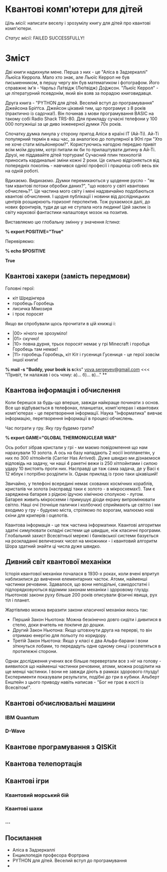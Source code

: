 # Квантові комп'ютери для дітей

*Ціль місії:* написати веселу і зрозумілу книгу для дітей про квантові комп'ютери.

*Статус місії:* FAILED SUCCESSFULLY!


# Зміст

Дві книги надихнули мене. Перша з них - це "Аліса в Задзеркаллі" Льюїса Керрола. Мало хто знає, але Льюїс Керрол не був письменником, в першу чергу він був математиком і фотографом. Його справжнє ім'я - Чарльз Ла́твідж (Лю́твідж) До́джсон. "Льюїс Керрол" - це літературний псевдонім, який він взяв за порадою книговидавця.

Друга книга - "PYTHON для дітей. Веселий вступ до програмування" Джейсона Бріґґса.  Джейсон цікавий тим, що програмує з 8 років (практично із садочка!). Він починав з мови програмування BASIC на такому собі Radio Shack TRS-80. Для прикладу сучасні телефони у 100 000 потужніші за це диво інженерної думки 70х років.

Спочатку думка линула у сторону пригод Аліси в країні ІТ (Ай-Ті). Ай-Ті популярний термін в наш час, за аналогією до популярної в 90ті гри "Хто не хоче стати мільйонером?". Користуючись нагодою передаю привіт всім моїм друзям, котрі питали як би то прилаштувати дитину в Ай-Ті. Друзі, не піддавайте дітей тортурам! Сучасний плин технологій приносить кардинальні зміни кожні 2 роки. Це сильно відрізняється від попередніх поколінь - навчився однієї професії і працюєш собі весь вік на одній роботі.

Вдихаємо. Видихаємо. Думки перемикаються у щоденне русло - "як там квантові потоки обробки даних?", "що нового у світі квантових обчислень?". Це частина мого світу і мені надзвичайно подобаються квантові обчислення. І щодня публікації і новини від дослідницьких центрів розширюють горизонт перспектив. Тож рухаємося далі, до нових фронтирів, туди де ще не ступала нога людини! Цей заклик із світу наукової фантастики налаштовує мозок на позитив.

Виставляємо цю глобальну змінну у значення *Істина*:

**% export POSITIVE="True"**

Перевіряємо:

**% echo $POSITIVE**

**True**


## Квантові хакери (замість передмови)

Головні герої:

* кіт Шредінгера
* горобець Горобець
* лисичка Мімозиря
* і троє поросят


Якщо ви спробували щось прочитати в цій книжці і:

* |00> нічого не зрозуміло!
* |01> скучно!
* |10> повна дурня, трьох поросят немає у грі Minecraft і горобця Горобець там немає!
* |11> горобець Горобець, кіт Кіт і гусениця Гусениця - це герої зовсім іншої книги!

**% mail -s "Buddy, your book is s**cks" vova.sergeyev@gmail.com <<< "Привіт, ти налажав і ось чому: а)... б)... в)..." **




## Квантова інформація і обчислення

Коли берешся за будь-що вперше, завжди найкраще починати з основ. Все що відбувається в телефонах, планшетах, комп'ютерах і квантових комп'ютерах - це перетворення інформації. Наука "Інформатика" вивчає інформацію, перетворення інформації в процесі обчислень.

Час пограти у гру. Яку гру будемо грати?

**% export GAME="GLOBAL THERMONUCLEAR WAR"**

Ось робот зібрав кристали у грі - ми маємо повідомлення що нам нарахували 10 золота. А ось на базу нападають 2 носії інопланетян, у них по 300 хітпойнтів (Carrier Has Arrived). Дуже швидко ми дізнаємося відповідь на задачу, чи наші 4 ракетні вежи із 250 хітпойнтами і силою удару 10 вистоять проти них. Насправді це таж сама задача, де у Васі є 12 яблук і потрібно розділити їх. Однак приклад із грою таки цікавіший!

Звичайно, у телефоні всередині немає схованих космічних кораблів, кристалів чи золота (насправді таки є золото - в мікросхемах!). Там є заряджена батарея з рідкою їдучою хімічною сполукою - лугом. Батарея живить мікросхеми і примушує діоди екрану випромінювати світло. Наші очі (точніше палички і колбочки) сприймають це світло і ми входимо у гру - будуємо міста, стріляємо по ворогам, малюємо нові скіни для криперів і оцелотів.

Квантова інформація - це теж частина інформатики. Квантові алгоритми здатні симулювати складні системи ще швидше, ніж класичні програми. Глобальний захист Всесвітньої мережі і банківської системи базується на розкладанні величезних чисел на множники - і квантовий алгоритм Шора здатний знайти ці числа дуже швидко.




## Дивний світ квантової механіки

Історія квантової механіки почалася в 1930-х роках, коли вчені впритул наблизилися до вивчення елементарних часток. Атоми, найменші частинки речовини. Здавалося, що вони неподільні, самодостатні і підпорядковуються відомим законам механіки і здоровому глузду. Ньютонові закони руху більше 200 років описували фізичні явища, рух тіл і планет.

Жартівливо можна виразити закони класичної механіки якось так:

* Перший Закон Ньютона: Можна безкінечно довго сидіти і дивитися в стелю, доки вчитель не покличе до дошки.
* Другий Закон Ньютона: Якщо штовхнути друга на перерві, то він отримаю енергію для польоту по коридору.
* Третій Закон Ньютона: Якщо у класі є два Альфа-барани і вони зіткнуться лобами, то передадуть одне одному синці і розлетяться в протилежні сторони.

Однак дослідження учених все більше перевертали все з ніг на голову - виявилося що найменші частинки речовини, атоми, можна розділити на ще менші частинки. І вони не завжди діють в рамках здорового глузду! Експерименти показували результати, подібні до гри в кубики. Альберт Енштейн з цього приводу навіть написав - "Бог не грає в кості із Всесвітом!". 


## Квантові обчислювальні машини

### IBM Quantum

### D-Wave




## Квантове програмування з QISKit




## Квантова телепортація




## Квантові ігри

### Квантовий морський бій

### Квантові шахи

### ...


## Посилання

* Аліса в Задзеркаллі
* Енциклопедія професора Фортрана
* PYTHON для дітей. Веселий вступ до програмування
* 




